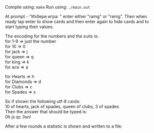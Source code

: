 Compile using:
`make`
Run using:
`./main.out`

At prompt - "Избери игра: " enter either "ramg" or "remg".
Then when ready tap enter to show cards and then enter again
to hide cards and to start typing their values.

The encoding for the numbers and the suits is:\
for 1-9 => just the number\
for 10 => 0\
for jack => j\
for queen => q\
for king => k\
for ace => a

for   Hearts => h\
for Diamonds => d\
for    Clubs => c\
for   Spades => s

So if shown the following utf-8 cards:\
10 of hearts, jack of spades, queen of clubs, 3 of spades\
Then the answer that should be typed is:\
0h js qc 3s*nl*

After a few rounds a statistic is shown and written to a file.
